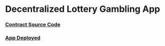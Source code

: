 # Decentralized Lottery Gambling App

### [Contract Source Code](https://github.com/ftarantuviez/Decentralized-Lottery-Contract)

### [App Deployed](https://frosty-leavitt-104ec2.netlify.app)
